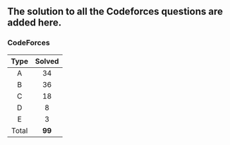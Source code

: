 ## The solution to all the Codeforces questions are added here.


### CodeForces

| Type   | Solved |
|:------:|:------:|
| A      |   34   |
| B      |   36   |
| C      |   18   |
| D      |    8   |
| E      |    3   |
| Total  | **99** |

